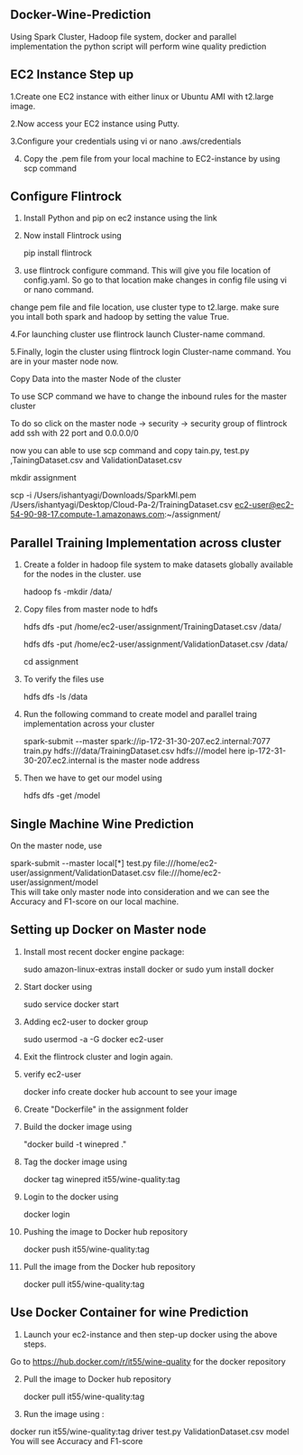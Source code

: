 ## Docker-Wine-Prediction
Using Spark Cluster, Hadoop file system, docker and parallel implementation the python script will perform wine quality prediction 

## EC2 Instance Step up

1.Create one EC2 instance with either linux or Ubuntu AMI with t2.large image.

2.Now access your EC2 instance using Putty.

3.Configure your credentials using vi or nano .aws/credentials 

4. Copy the .pem file from your local machine to EC2-instance by using scp command

## Configure Flintrock

1. Install Python and pip on ec2 instance using the link
2. Now install Flintrock using

	pip install flintrock
3. use flintrock configure command. This will give you file location of config.yaml. So go to that location make changes in config file 
using vi or nano command.


change pem file and file location, use cluster type to t2.large.
make sure you intall both spark and hadoop by setting the value True.

4.For launching cluster use flintrock launch Cluster-name command.

5.Finally, login the cluster using flintrock login Cluster-name command. You are in your master node now.

Copy Data into the master Node of the cluster

To use SCP command we have to change the inbound rules for the master cluster

To do so click on the master node -> security -> security group of flintrock add ssh with 22 port and 0.0.0.0/0

now you can able to use scp command and copy tain.py, test.py ,TainingDataset.csv and ValidationDataset.csv

mkdir assignment

scp -i /Users/ishantyagi/Downloads/SparkMl.pem /Users/ishantyagi/Desktop/Cloud-Pa-2/TrainingDataset.csv ec2-user@ec2-54-90-98-17.compute-1.amazonaws.com:~/assignment/

## Parallel Training Implementation across cluster

1. Create a folder in hadoop file system to make datasets globally available for the nodes in the cluster. use

	hadoop fs -mkdir /data/
2. Copy files from master node to hdfs

    hdfs dfs -put /home/ec2-user/assignment/TrainingDataset.csv /data/
    
    hdfs dfs -put /home/ec2-user/assignment/ValidationDataset.csv /data/
    
    cd assignment
3. To verify the files use 

	hdfs dfs -ls /data
4. Run the following command to create model and parallel traing implementation across your cluster

	 spark-submit --master spark://ip-172-31-30-207.ec2.internal:7077 train.py hdfs:///data/TrainingDataset.csv hdfs:///model
here ip-172-31-30-207.ec2.internal is the master node address
5. Then we have to get our model using

	hdfs dfs -get /model

## Single Machine Wine Prediction

On the master node, use

spark-submit --master local[*] test.py file:///home/ec2-user/assignment/ValidationDataset.csv file:///home/ec2-user/assignment/model\
This will take only master node into consideration and we can see the Accuracy and F1-score on our local machine.

## Setting up Docker on Master node

1. Install most recent docker engine package: 

	sudo amazon-linux-extras install docker   or 
	sudo yum install docker
2. Start docker using

	sudo service docker start
3. Adding ec2-user to docker group

	sudo usermod -a -G docker ec2-user
4. Exit the flintrock cluster and login again.
5. verify ec2-user

	docker info
create docker hub account to see your image
6. Create "Dockerfile" in the assignment folder 
7. Build the docker image using

	"docker build -t winepred ."
8. Tag the docker image using

	docker tag winepred it55/wine-quality:tag
9. Login to the docker using

	docker login
10. Pushing the image to Docker hub repository

	docker push it55/wine-quality:tag
11. Pull the image from the Docker hub repository

	docker pull it55/wine-quality:tag

## Use Docker Container for wine Prediction

1. Launch your ec2-instance and then step-up docker using the above steps.

Go to https://hub.docker.com/r/it55/wine-quality for the docker repository

2. Pull the image to Docker hub repository

	docker pull it55/wine-quality:tag
3. Run the image using : 

docker run it55/wine-quality:tag driver test.py ValidationDataset.csv model
You will see Accuracy and F1-score

